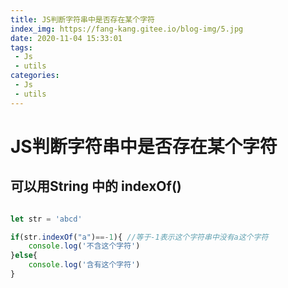 ```yaml
---
title: JS判断字符串中是否存在某个字符
index_img: https://fang-kang.gitee.io/blog-img/5.jpg
date: 2020-11-04 15:33:01
tags:
 - Js
 - utils
categories:
 - Js
 - utils
---
```

# JS判断字符串中是否存在某个字符
## 可以用String 中的 indexOf()

<!-- more -->

``` javascript

let str = 'abcd'

if(str.indexOf("a")==-1){ //等于-1表示这个字符串中没有a这个字符
	console.log('不含这个字符')
}else{
	console.log('含有这个字符')
}

```



